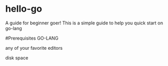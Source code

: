 # hello-go

A guide for beginner goer!
This is a simple guide to help you quick start on go-lang

#Prerequisites
GO-LANG

 any of your favorite editors
 
 disk space
